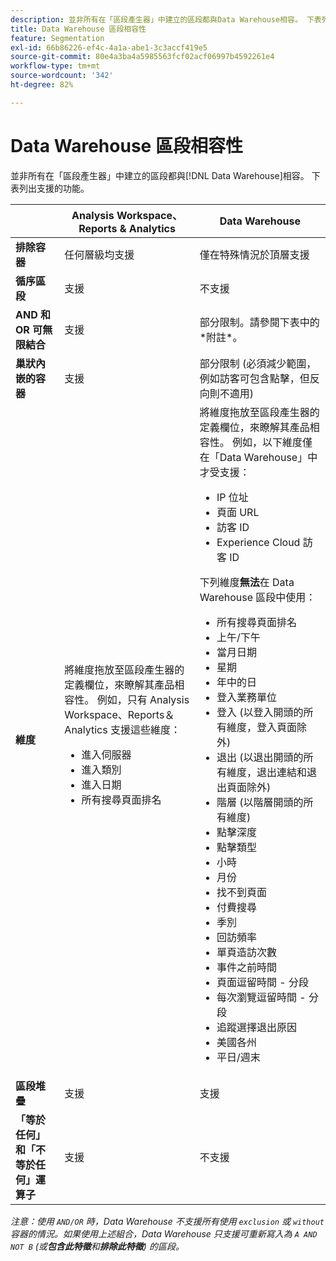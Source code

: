 ```yaml
---
description: 並非所有在「區段產生器」中建立的區段都與Data Warehouse相容。 下表列出支援的功能。
title: Data Warehouse 區段相容性
feature: Segmentation
exl-id: 66b86226-ef4c-4a1a-abe1-3c3accf419e5
source-git-commit: 80e4a3ba4a5985563fcf02acf06997b4592261e4
workflow-type: tm+mt
source-wordcount: '342'
ht-degree: 82%

---
```


# Data Warehouse 區段相容性

並非所有在「區段產生器」中建立的區段都與[!DNL Data Warehouse]相容。 下表列出支援的功能。

<table> 
 <thead> 
  <tr> 
   <th> </th> 
   <th> Analysis Workspace、Reports &amp; Analytics </th> 
   <th> Data Warehouse </th> 
  </tr> 
 </thead>
 <tbody> 
  <tr> 
   <td > <b>排除容器</b> </td> 
   <td> 任何層級均支援 </td> 
   <td> 僅在特殊情況於頂層支援 </td> 
  </tr> 
  <tr> 
   <td> <b>循序區段</b> </td> 
   <td> 支援 </td> 
   <td> 不支援 </td> 
  </tr> 
  <tr> 
   <td> <b>AND 和 OR 可無限結合</b> </td> 
   <td> 支援 </td> 
   <td> 部分限制。請參閱下表中的*附註*。 </td> 
  </tr> 
  <tr> 
   <td> <b>巢狀內嵌的容器</b> </td> 
   <td> 支援 </td> 
   <td> 部分限制 (必須減少範圍，例如訪客可包含點擊，但反向則不適用) </td> 
  </tr> 
  <tr> 
   <td> <b>維度</b> </td> 
   <td>將維度拖放至區段產生器的<span class="uicontrol">定義</span>欄位，來瞭解其產品相容性。 例如，只有 Analysis Workspace、Reports＆Analytics 支援這些維度： 
    <ul> 
     <li>進入伺服器 </li> 
     <li>進入類別 </li> 
     <li>進入日期 </li> 
     <li>所有搜尋頁面排名 </li> 
    </ul> </td> 
   <td> 將維度拖放至區段產生器的<span class="uicontrol">定義</span>欄位，來瞭解其產品相容性。 例如，以下維度僅在「Data Warehouse」中才受支援： 
    <ul> 
     <li>IP 位址 </li> 
     <li>頁面 URL </li> 
     <li>訪客 ID </li> 
     <li>Experience Cloud 訪客 ID </li> 
    </ul> <p>下列維度<b>無法</b>在 Data Warehouse 區段中使用： </p> 
    <ul> 
     <li>所有搜尋頁面排名 </li> 
     <li>上午/下午 </li> 
     <li>當月日期 </li> 
     <li>星期 </li> 
     <li>年中的日 </li> 
     <li>登入業務單位 </li> 
     <li>登入 (以登入開頭的所有維度，登入頁面除外) </li> 
     <li>退出 (以退出開頭的所有維度，退出連結和退出頁面除外) </li> 
     <li>階層 (以階層開頭的所有維度) </li> 
     <li>點擊深度 </li> 
     <li>點擊類型 </li> 
     <li>小時 </li> 
     <li>月份 </li> 
     <li>找不到頁面 </li> 
     <li>付費搜尋 </li> 
     <li>季別 </li> 
     <li>回訪頻率 </li> 
     <li>單頁造訪次數 </li> 
     <li>事件之前時間 </li> 
     <li>頁面逗留時間 - 分段 </li> 
     <li>每次瀏覽逗留時間 - 分段 </li> 
     <li>追蹤選擇退出原因 </li> 
     <li>美國各州 </li> 
     <li>平日/週末 </li> 
    </ul> </td> 
  </tr> 
  <tr> 
   <td> <b>區段堆疊</b> </td> 
   <td> 支援 </td> 
   <td> 支援 </td> 
  </tr>
  <tr>
    <td><b>「等於任何」和「不等於任何」運算子</b></td>
    <td>支援</td>
    <td>不支援</td>
  </tr>
 </tbody> 
</table>

*注意：使用 `AND/OR` 時，Data Warehouse 不支援所有使用 `exclusion` 或 `without` 容器的情況。如果使用上述組合，Data Warehouse 只支援可重新寫入為 `A AND NOT B` (或&#x200B;**包含此特徵**和&#x200B;**排除此特徵**) 的區段。*
